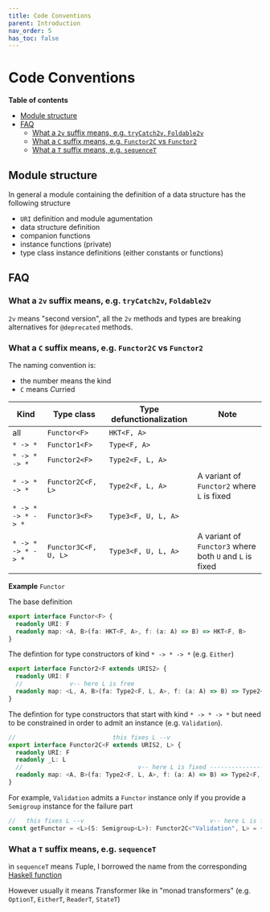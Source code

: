 ```yaml
---
title: Code Conventions
parent: Introduction
nav_order: 5
has_toc: false
---
```


# Code Conventions

<!-- START doctoc generated TOC please keep comment here to allow auto update -->
<!-- DON'T EDIT THIS SECTION, INSTEAD RE-RUN doctoc TO UPDATE -->
**Table of contents**

- [Module structure](#module-structure)
- [FAQ](#faq)
  - [What a `2v` suffix means, e.g. `tryCatch2v`, `Foldable2v`](#what-a-2v-suffix-means-eg-trycatch2v-foldable2v)
  - [What a `C` suffix means, e.g. `Functor2C` vs `Functor2`](#what-a-c-suffix-means-eg-functor2c-vs-functor2)
  - [What a `T` suffix means, e.g. `sequenceT`](#what-a-t-suffix-means-eg-sequencet)

<!-- END doctoc generated TOC please keep comment here to allow auto update -->

## Module structure

In general a module containing the definition of a data structure has the following structure

- `URI` definition and module agumentation
- data structure definition
- companion functions
- instance functions (private)
- type class instance definitions (either constants or functions)

## FAQ

### What a `2v` suffix means, e.g. `tryCatch2v`, `Foldable2v`

`2v` means "second version", all the `2v` methods and types are breaking alternatives for `@deprecated` methods.

### What a `C` suffix means, e.g. `Functor2C` vs `Functor2`

The naming convention is:

- the number means the kind
- `C` means *C*urried

| Kind               | Type class           | Type defunctionalization | Note                                                    |
| ------------------ | -------------------- | ------------------------ | ------------------------------------------------------- |
| all                | `Functor<F>`         | `HKT<F, A>`              |                                                         |
| `* -> *`           | `Functor1<F>`        | `Type<F, A>`             |                                                         |
| `* -> * -> *`      | `Functor2<F>`        | `Type2<F, L, A>`         |                                                         |
| `* -> * -> *`      | `Functor2C<F, L>`    | `Type2<F, L, A>`         | A variant of `Functor2` where `L` is fixed              |
| `* -> * -> * -> *` | `Functor3<F>`        | `Type3<F, U, L, A>`      |                                                         |
| `* -> * -> * -> *` | `Functor3C<F, U, L>` | `Type3<F, U, L, A>`      | A variant of `Functor3` where both `U` and `L` is fixed |

**Example** `Functor`

The base definition

```ts
export interface Functor<F> {
  readonly URI: F
  readonly map: <A, B>(fa: HKT<F, A>, f: (a: A) => B) => HKT<F, B>
}
```

The defintion for type constructors of kind `* -> * -> *` (e.g. `Either`)

```ts
export interface Functor2<F extends URIS2> {
  readonly URI: F
  //             v-- here L is free
  readonly map: <L, A, B>(fa: Type2<F, L, A>, f: (a: A) => B) => Type2<F, L, B>
}
```

The defintion for type constructors that start with kind `* -> * -> *` but need to be constrained in order to admit an instance (e.g. `Validation`).

```ts
//                           this fixes L --v
export interface Functor2C<F extends URIS2, L> {
  readonly URI: F
  readonly _L: L
  //                                v-- here L is fixed ---------------v
  readonly map: <A, B>(fa: Type2<F, L, A>, f: (a: A) => B) => Type2<F, L, B>
}
```

For example, `Validation` admits a `Functor` instance only if you provide a `Semigroup` instance for the failure part

```ts
//   this fixes L --v                                   v-- here L is fixed
const getFunctor = <L>(S: Semigroup<L>): Functor2C<"Validation", L> = { ... }
```

### What a `T` suffix means, e.g. `sequenceT`

in `sequenceT` means *T*uple, I borrowed the name from the corresponding [Haskell function](http://hackage.haskell.org/package/tuple-0.3.0.2/docs/Data-Tuple-Sequence.html)

However usually it means *T*ransformer like in "monad transformers" (e.g. `OptionT`, `EitherT`, `ReaderT`, `StateT`)
